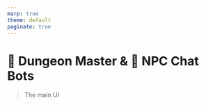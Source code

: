 ```yaml
---
marp: true
theme: default
paginate: true
---
```

# 🏰 Dungeon Master & **🤖 NPC Chat Bots**
> The main UI


